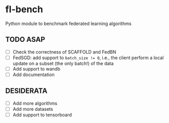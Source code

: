 # fl-bench
Python module to benchmark federated learning algorithms

## TODO ASAP
- [ ] Check the correctness of SCAFFOLD and FedBN
- [ ] FedSGD: add support to `batch_size != 0`, i.e., the client perform a local update on a subset (the only batch!) of the data
- [ ] Add support to wandb
- [ ] Add documentation

## DESIDERATA
- [ ] Add more algorithms
- [ ] Add more datasets
- [ ] Add support to tensorboard